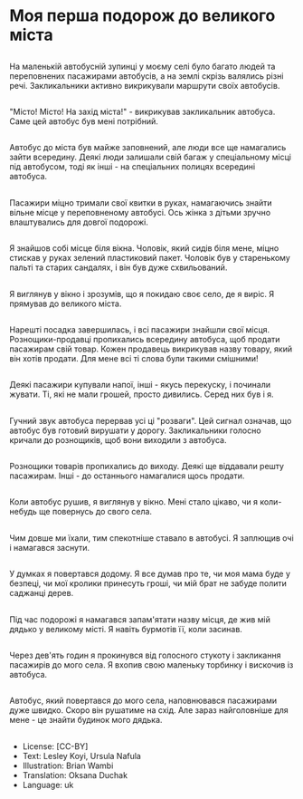 # Моя перша подорож до великого міста

##
На маленькій автобусній зупинці у моєму селі було багато людей та переповнених пасажирами автобусів, а на землі скрізь валялись різні речі. Закликальники активно викрикували маршрути своїх автобусів.

##
"Місто! Місто! На захід міста!" - викрикував закликальник автобуса. Саме цей автобус був мені потрібний.

##
Автобус до міста був майже заповнений, але люди все ще намагались зайти всередину. Деякі люди залишали свій багаж у спеціальному місці під автобусом, тоді як інші - на спеціальних полицях всередині автобуса.

##
Пасажири міцно тримали свої квитки в руках, намагаючись знайти вільне місце у переповненому автобусі. Ось жінка з дітьми зручно влаштувались для довгої подорожі.

##
Я знайшов собі місце біля вікна. Чоловік, який сидів біля мене, міцно стискав у руках зелений пластиковий пакет. Чоловік був у старенькому пальті та старих сандалях, і він був дуже схвильований.

##
Я виглянув у вікно і зрозумів, що я покидаю своє село, де я виріс. Я прямував до великого міста.

##
Нарешті посадка завершилась, і всі пасажири знайшли свої місця. Рознощики-продавці пропихались всередину автобуса, щоб продати пасажирам свій товар. Кожен продавець викрикував назву товару, який він хотів продати. Для мене всі ті слова були такими смішними!

##
Деякі пасажири купували напої, інші - якусь перекуску, і починали жувати. Ті, які не мали грошей, просто дивились. Серед них був і я.

##
Гучний звук автобуса перервав усі ці "розваги". Цей сигнал означав, що автобус був готовий вирушати у дорогу. Закликальники голосно кричали до рознощиків, щоб вони виходили з автобуса.

##
Рознощики товарів пропихались до виходу. Деякі ще віддавали решту пасажирам. Інші - до останнього намагалися щось продати.

##
Коли автобус рушив, я виглянув у вікно. Мені стало цікаво, чи я коли-небудь ще повернусь до свого села.

##
Чим довше ми їхали, тим спекотніше ставало в автобусі. Я заплющив очі і намагався заснути.

##
У думках я повертався додому. Я все думав про те, чи моя мама буде у безпеці, чи мої кролики принесуть гроші, чи мій брат не забуде полити саджанці дерев.

##
Під час подорожі я намагався запам'ятати назву місця, де жив мій дядько у великому місті. Я навіть бурмотів її, коли засинав.

##
Через дев'ять годин я прокинувся від голосного стукоту і закликання пасажирів до мого села. Я вхопив свою маленьку торбинку і вискочив із автобуса.

##
Автобус, який повертався до мого села, наповнювався пасажирами дуже швидко. Скоро він рушатиме на схід. Але зараз найголовніше для мене - це знайти будинок мого дядька.

##
* License: [CC-BY]
* Text: Lesley Koyi, Ursula Nafula
* Illustration: Brian Wambi
* Translation: Oksana Duchak
* Language: uk
